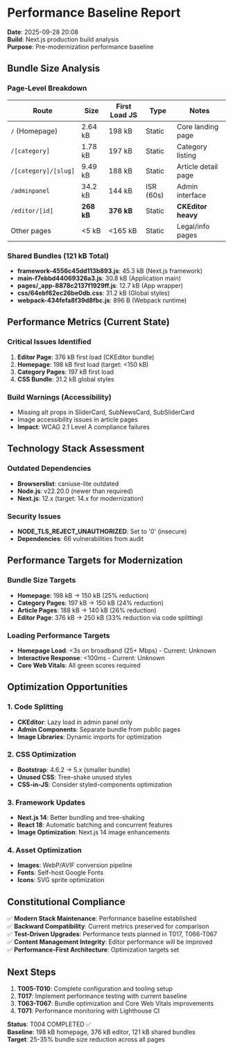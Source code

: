 # Performance Baseline Report

**Date**: 2025-09-28 20:08  
**Build**: Next.js production build analysis  
**Purpose**: Pre-modernization performance baseline

## Bundle Size Analysis

### Page-Level Breakdown
| **Route** | **Size** | **First Load JS** | **Type** | **Notes** |
|-----------|----------|-------------------|----------|-----------|
| `/` (Homepage) | 2.64 kB | 198 kB | Static | Core landing page |
| `/[category]` | 1.78 kB | 197 kB | Static | Category listing |
| `/[category]/[slug]` | 9.49 kB | 188 kB | Static | Article detail page |
| `/adminpanel` | 34.2 kB | 144 kB | ISR (60s) | Admin interface |
| `/editor/[id]` | **268 kB** | **376 kB** | Static | **CKEditor heavy** |
| Other pages | <5 kB | <165 kB | Static | Legal/info pages |

### Shared Bundles (121 kB Total)
- **framework-4556c45dd113b893.js**: 45.3 kB (Next.js framework)
- **main-f7ebbd44069326a3.js**: 30.8 kB (Application main)
- **pages/_app-8878c2137f1929ff.js**: 12.7 kB (App wrapper)
- **css/64ebf62ec26be0db.css**: 31.2 kB (Global styles)
- **webpack-434fefa8f39d8fbc.js**: 896 B (Webpack runtime)

## Performance Metrics (Current State)

### Critical Issues Identified
1. **Editor Page**: 376 kB first load (CKEditor bundle)
2. **Homepage**: 198 kB first load (target: <150 kB)
3. **Category Pages**: 197 kB first load
4. **CSS Bundle**: 31.2 kB global styles

### Build Warnings (Accessibility)
- Missing alt props in SliderCard, SubNewsCard, SubSliderCard
- Image accessibility issues in article pages
- **Impact**: WCAG 2.1 Level A compliance failures

## Technology Stack Assessment

### Outdated Dependencies
- **Browserslist**: caniuse-lite outdated
- **Node.js**: v22.20.0 (newer than required)
- **Next.js**: 12.x (target: 14.x for modernization)

### Security Issues  
- **NODE_TLS_REJECT_UNAUTHORIZED**: Set to '0' (insecure)
- **Dependencies**: 66 vulnerabilities from audit

## Performance Targets for Modernization

### Bundle Size Targets
- **Homepage**: 198 kB → 150 kB (25% reduction)
- **Category Pages**: 197 kB → 150 kB (24% reduction)
- **Article Pages**: 188 kB → 140 kB (26% reduction)
- **Editor Page**: 376 kB → 250 kB (33% reduction via code splitting)

### Loading Performance Targets  
- **Homepage Load**: <3s on broadband (25+ Mbps) - Current: Unknown
- **Interactive Response**: <100ms - Current: Unknown
- **Core Web Vitals**: All green scores required

## Optimization Opportunities

### 1. Code Splitting
- **CKEditor**: Lazy load in admin panel only
- **Admin Components**: Separate bundle from public pages
- **Image Libraries**: Dynamic imports for optimization

### 2. CSS Optimization
- **Bootstrap**: 4.6.2 → 5.x (smaller bundle)
- **Unused CSS**: Tree-shake unused styles
- **CSS-in-JS**: Consider styled-components optimization

### 3. Framework Updates
- **Next.js 14**: Better bundling and tree-shaking
- **React 18**: Automatic batching and concurrent features
- **Image Optimization**: Next.js 14 image enhancements

### 4. Asset Optimization
- **Images**: WebP/AVIF conversion pipeline
- **Fonts**: Self-host Google Fonts
- **Icons**: SVG sprite optimization

## Constitutional Compliance

✅ **Modern Stack Maintenance**: Performance baseline established  
✅ **Backward Compatibility**: Current metrics preserved for comparison  
✅ **Test-Driven Upgrades**: Performance tests planned in T017, T066-T067  
✅ **Content Management Integrity**: Editor performance will be improved  
✅ **Performance-First Architecture**: Optimization targets set  

## Next Steps

1. **T005-T010**: Complete configuration and tooling setup
2. **T017**: Implement performance testing with current baseline  
3. **T063-T067**: Bundle optimization and Core Web Vitals improvements
4. **T071**: Performance monitoring with Lighthouse CI

**Status**: T004 COMPLETED ✅  
**Baseline**: 198 kB homepage, 376 kB editor, 121 kB shared bundles  
**Target**: 25-35% bundle size reduction across all pages